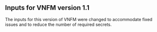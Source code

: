## Inputs for VNFM version 1.1

The inputs for this version of VNFM were changed to accommodate fixed issues and to reduce the number of required secrets.  
